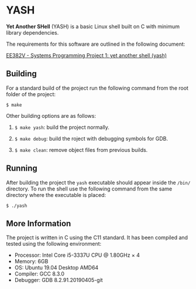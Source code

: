 YASH
====

**Yet Another SHell** (YASH) is a basic Linux shell built on C with minimum library dependencies.

The requirements for this software are outlined in the following document:

[EE382V - Systems Programming Project 1: yet another shell (yash)](https://docs.google.com/document/d/1XVBlxWYLyrwk0E2jrCo95J3zRjEoht-KK5qnZSFFKBE/edit?usp=sharing)


Building
--------

For a standard build of the project run the following command from the root folder of the project:

```console
$ make
```

Other building options are as follows:

1. `$ make yash`: build the project normally.

2. `$ make debug`: build the roject with debugging symbols for GDB.

3. `$ make clean`: remove object files from previous builds.


Running
-------

After building the project the `yash` executable should appear inside the `/bin/` directory. To run the shell use the following command from the same directory where the executable is placed:

```console
$ ./yash
```

More Information
----------------

The project is written in C using the C11 standard. It has been compiled and tested using the following environment:

* Processor: Intel Core i5-3337U CPU @ 1.80GHz × 4
* Memory: 6GB
* OS: Ubuntu 19.04 Desktop AMD64
* Compiler: GCC 8.3.0
* Debugger: GDB 8.2.91.20190405-git
